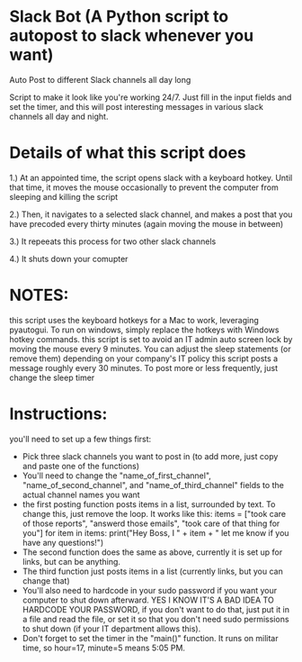 # Slack Bot (A Python script to autopost to slack whenever you want)

Auto Post to different Slack channels all day long

Script to make it look like you're working 24/7. 
Just fill in the input fields and set the timer, and this will post interesting messages in various slack channels all day and night.

# Details of what this script does
1.) At an appointed time, the script opens slack with a keyboard hotkey. Until that time, it moves the mouse occasionally to prevent the computer from sleeping and killing the script

2.) Then, it navigates to a selected slack channel, and makes a post that you have precoded every thirty minutes (again moving the mouse in between)

3.) It repeeats this process for two other slack channels

4.) It shuts down your comupter

# NOTES:
this script uses the keyboard hotkeys for a Mac to work, leveraging pyautogui. To run on windows, simply replace the hotkeys with Windows hotkey commands.
this script is set to avoid an IT admin auto screen lock by moving the mouse every 9 minutes. You can adjust the sleep statements (or remove them) depending on your company's IT policy
this script posts a message roughly every 30 minutes. To post more or less frequently, just change the sleep timer

# Instructions:
you'll need to set up a few things first:
  - Pick three slack channels you want to post in (to add more, just copy and paste one of the functions)
  - You'll need to change the "name_of_first_channel", "name_of_second_channel", and "name_of_third_channel" fields to the actual channel names you want
  - the first posting function posts items in a list, surrounded by text. To change this, just remove the loop. It works like this:
            items = ["took care of those reports", "answerd those emails", "took care of that thing for you"]
            for item in items:
               print("Hey Boss, I " + item + " let me know if you have any questions!")   
  - The second function does the same as above, currently it is set up for links, but can be anything.
  - The third function just posts items in a list (currently links, but you can change that)
  - You'll also need to hardcode in your sudo password if you want your computer to shut down afterward. YES I KNOW IT'S A BAD IDEA TO HARDCODE YOUR PASSWORD, if you don't want to do that, just put it in a file and read the file, or set it so that you don't need sudo permissions to shut down (if your IT department allows this).
  - Don't forget to set the timer in the "main()" function. It runs on militar time, so hour=17, minute=5 means 5:05 PM.
